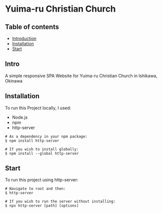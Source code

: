 # Yuima-ru Christian Church

## Table of contents
* [Introduction](#Intro)
* [Installation](#Installation)
* [Start](#Start)

## Intro
A simple responsive SPA Website for Yuima-ru Christian Church in Ishikawa, Okinawa

## Installation
To run this Project locally, I used:
* Node.js
* npm
* http-server
  
```
# As a dependency in your npm package:
$ npm install http-server

# If you wish to install globally:
$ npm install --global http-server
```
	
## Start
To run this project using http-server:

```
# Navigate to root and then:
$ http-server

# If you wish to run the server without installing:
$ npx http-server [path] [options]
```

